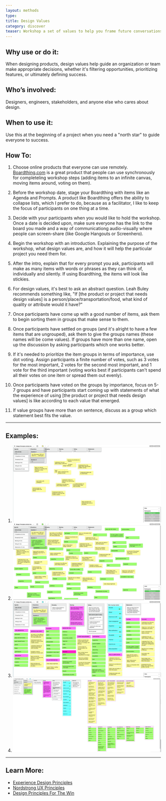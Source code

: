 ```yaml
---
layout: methods
type:
title: Design Values
category: discover
teaser: Workshop a set of values to help you frame future conversations around product success.
---
```



## Why use or do it:

When designing products, design values help guide an organization or team make appropriate decisions, whether it's filtering opportunities, prioritizing features, or ultimately defining success.

## Who’s involved:

Designers, engineers, stakeholders, and anyone else who cares about design.

## When to use it:

Use this at the beginning of a project when you need a "north star" to guide everyone to success.

## How To:

1. Choose online products that everyone can use remotely. [Boardthing.com](http://boardthing.com/) is a great product that people can use synchronously for completeling workshop steps (adding items to an infinite canvas, moving items around, voting on them).

2. Before the workshop date, stage your Boardthing with items like an Agenda and Prompts. A product like Boardthing offers the ability to collapse lists, which I prefer to do, because as a facilitator, I like to keep the focus of participants on one thing at a time.

3. Decide with your participants when you would like to hold the workshop. Once a date is decided upon, make sure everyone has the link to the board you made and a way of communicationg audio-visually where people can screen-share (like Google Hangouts or Screenhero).

4. Begin the workshop with an introduction. Explaining the purpose of the workshop, what design values are, and how it will help the particular project you need them for.

5. After the intro, explain that for every prompt you ask, participants will make as many items with words or phrases as they can think of, individually and silently. If using Boardthing, the items will look like stickies.

6. For design values, it's best to ask an abstract question. Leah Buley recommends something like, "If [the product or project that needs design values] is a person/place/transportation/food, what kind of quality or attribute would it have?"

7. Once participants have come up with a good number of items, ask them to begin sorting them in groups that make sense to them.

8. Once participants have settled on groups (and it's alright to have a few items that are ungrouped), ask them to give the groups names (these names will be come values). If groups have more than one name, open up the discussion by asking participants which one works better.

9. If it's needed to prioritize the item groups in terms of importance, use dot voting. Assign participants a finite number of votes, such as 3 votes for the most important, 2 votes for the second most important, and 1 vote for the third important (voting works best if participants can't spend all their votes on one item or spread them out evenly).

10. Once participants have voted on the groups by importance, focus on 5-7 groups and have participants start coming up with statements of what the experience of using [the product or project that needs design values] is like according to each value that emerged.

11. If value groups have more than on sentence, discuss as a group which statement best fits the value.

---

## Examples:

1. ![design values words with Board Thing](/img/methods/dv1.png)
2. ![design values words and dot voting with Board Thing](/img/methods/dv2.png)
3. ![design values words and clustering with Board Thing](/img/methods/dv3.png)
4. ![design values words refined with Board Thing](/img/methods/dv4.png)

---

## Learn More:

* [Experience Design Principles](https://uxthink.wordpress.com/2011/02/01/expereince-design-principles/)
* [Nordstrong UX Principles](http://www.justinmarxdesign.com/nordstrom-ux-principles)
* [Design Principles For The Win](http://www.designprinciplesftw.com)
